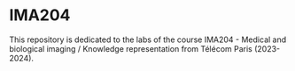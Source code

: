 # IMA204

This repository is dedicated to the labs of the course IMA204 - Medical and biological imaging / Knowledge representation from Télécom Paris (2023-2024).
